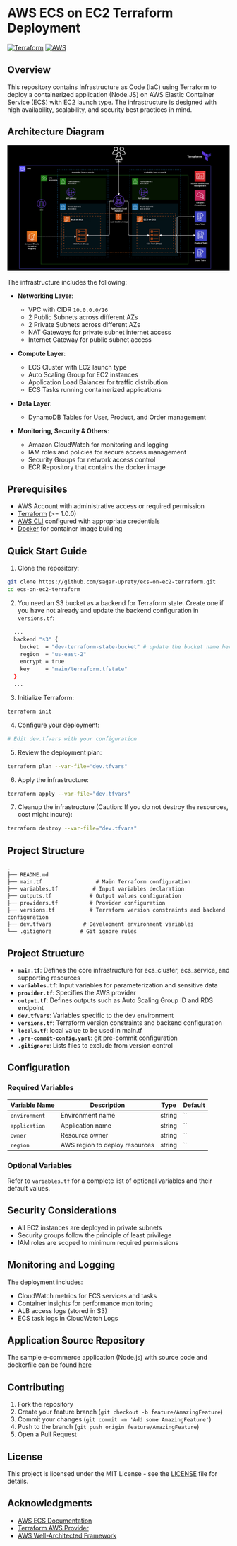 # AWS ECS on EC2 Terraform Deployment

[![Terraform](https://img.shields.io/badge/terraform-%235835CC.svg?style=for-the-badge&logo=terraform&logoColor=white)](https://www.terraform.io/)
[![AWS](https://img.shields.io/badge/AWS-%23FF9900.svg?style=for-the-badge&logo=amazon-aws&logoColor=white)](https://aws.amazon.com/)

## Overview

This repository contains Infrastructure as Code (IaC) using Terraform to deploy a containerized application (Node.JS) on AWS Elastic Container Service (ECS) with EC2 launch type. The infrastructure is designed with high availability, scalability, and security best practices in mind.

## Architecture Diagram

![AWS Architecture](./ecs-on-ec2-architecture.png)

The infrastructure includes the following:

- **Networking Layer**:
  - VPC with CIDR `10.0.0.0/16`
  - 2 Public Subnets across different AZs
  - 2 Private Subnets across different AZs
  - NAT Gateways for private subnet internet access
  - Internet Gateway for public subnet access

- **Compute Layer**:
  - ECS Cluster with EC2 launch type
  - Auto Scaling Group for EC2 instances
  - Application Load Balancer for traffic distribution
  - ECS Tasks running containerized applications

- **Data Layer**:
  - DynamoDB Tables for User, Product, and Order management

- **Monitoring, Security & Others**:
  - Amazon CloudWatch for monitoring and logging
  - IAM roles and policies for secure access management
  - Security Groups for network access control
  - ECR Repository that contains the docker image

## Prerequisites

- AWS Account with administrative access or required permission
- [Terraform](https://www.terraform.io/downloads.html) (>= 1.0.0)
- [AWS CLI](https://aws.amazon.com/cli/) configured with appropriate credentials
- [Docker](https://www.docker.com/get-started) for container image building

## Quick Start Guide 


1. Clone the repository:
```bash
git clone https://github.com/sagar-uprety/ecs-on-ec2-terraform.git
cd ecs-on-ec2-terraform
```
2. You need an S3 bucket as a backend for Terraform state. Create one if you have not already and update the  backend configuration in `versions.tf`:
```bash
  ...
  backend "s3" {
    bucket  = "dev-terraform-state-bucket" # update the bucket name here
    region  = "us-east-2"
    encrypt = true
    key     = "main/terraform.tfstate"
  }
  ...
```

3. Initialize Terraform:
```bash
terraform init
```

4. Configure your deployment:
```bash
# Edit dev.tfvars with your configuration
```

5. Review the deployment plan:
```bash
terraform plan --var-file="dev.tfvars"
```

6. Apply the infrastructure:
```bash
terraform apply --var-file="dev.tfvars"
```

7. Cleanup the infrastructure (Caution: If you do not destroy the resources, cost might incure):
```bash
terraform destroy --var-file="dev.tfvars"
```

## Project Structure

```
.
├── README.md
├── main.tf                 # Main Terraform configuration
├── variables.tf           # Input variables declaration
├── outputs.tf            # Output values configuration
├── providers.tf          # Provider configuration
├── versions.tf           # Terraform version constraints and backend configuration 
├── dev.tfvars          # Development environment variables
└── .gitignore         # Git ignore rules
```

## Project Structure

* **`main.tf`**: Defines the core infrastructure for ecs_cluster, ecs_service, and supporting resources
* **`variables.tf`**: Input variables for parameterization and sensitive data
* **`provider.tf`**: Specifies the AWS provider
* **`output.tf`**: Defines outputs such as Auto Scaling Group ID and RDS endpoint
* **`dev.tfvars`**: Variables specific to the dev environment
* **`versions.tf`**: Terraform version constraints and backend configuration 
* **`locals.tf`**: local value to be used in main.tf
* **`.pre-commit-config.yaml`**: git pre-commit configuration 
* **`.gitignore`**: Lists files to exclude from version control

## Configuration


### Required Variables

| Variable Name | Description | Type | Default |
|--------------|-------------|------|---------|
| `environment` | Environment name | string | `` |
| `application` | Application name | string | `` |
| `owner` | Resource owner | string | `` |
| `region` | AWS region to deploy resources | string | `` |

### Optional Variables

Refer to `variables.tf` for a complete list of optional variables and their default values.

## Security Considerations

- All EC2 instances are deployed in private subnets
- Security groups follow the principle of least privilege
- IAM roles are scoped to minimum required permissions

## Monitoring and Logging

The deployment includes:
- CloudWatch metrics for ECS services and tasks
- Container insights for performance monitoring
- ALB access logs (stored in S3)
- ECS task logs in CloudWatch Logs

## Application Source Repository

The sample e-commerce application (Node.js) with source code and dockerfile can be found [here](https://github.com/sagar-uprety/ecs-shop-app-nodejs-sample)

## Contributing

1. Fork the repository
2. Create your feature branch (`git checkout -b feature/AmazingFeature`)
3. Commit your changes (`git commit -m 'Add some AmazingFeature'`)
4. Push to the branch (`git push origin feature/AmazingFeature`)
5. Open a Pull Request

## License

This project is licensed under the MIT License - see the [LICENSE](LICENSE) file for details.

## Acknowledgments

- [AWS ECS Documentation](https://docs.aws.amazon.com/ecs/)
- [Terraform AWS Provider](https://registry.terraform.io/providers/hashicorp/aws/latest/docs)
- [AWS Well-Architected Framework](https://aws.amazon.com/architecture/well-architected/)